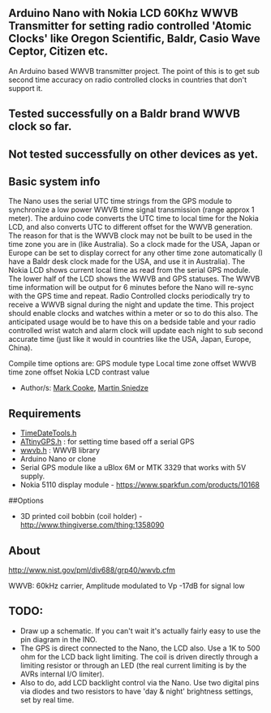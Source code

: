 ## Arduino Nano with Nokia LCD 60Khz WWVB Transmitter for setting radio controlled 'Atomic Clocks' like Oregon Scientific, Baldr, Casio Wave Ceptor, Citizen etc. 
An Arduino based WWVB transmitter project. The point of this is to get sub second time accuracy on radio controlled clocks in countries that don't support it.

## Tested successfully on a Baldr brand WWVB clock so far.

## Not tested successfully on other devices as yet.

## Basic system info
The Nano uses the serial UTC time strings from the GPS module to synchronize a low power WWVB time signal transmission (range approx 1 meter).
The arduino code converts the UTC time to local time for the Nokia LCD, and also converts UTC to different offset for the WWVB generation.
The reason for that is the WWVB clock may not be built to be used in the time zone you are in (like Australia).
So a clock made for the USA, Japan or Europe can be set to display correct for any other time zone automatically (I have a Baldr desk clock made for the USA, and use it in Australia). 
The Nokia LCD shows current local time as read from the serial GPS module. The lower half of the LCD shows the WWVB and GPS statuses.
The WWVB time information will be output for 6 minutes before the Nano will re-sync with the GPS time and repeat. 
Radio Controlled clocks periodically try to receive a WWVB signal during the night and update the time. This project should enable clocks and watches within a meter or so to do this also.
The anticipated usage would be to have this on a bedside table and your radio controlled wrist watch and alarm clock will update each night to sub second accurate time (just like it would in countries like the USA, Japan, Europe, China).

Compile time options are:
GPS module type
Local time zone offset
WWVB time zone offset
Nokia LCD contrast value

* Author/s: [Mark Cooke](https://www.github.com/micooke), [Martin Sniedze](https://www.github.com/mr-sneezy)

## Requirements
* [TimeDateTools.h](https://github.com/micooke/ATtinyGPS/TimeDateTools.h)
* [ATtinyGPS.h](https://github.com/micooke/ATtinyGPS/ATtinyGPS.h) : for setting time based off a serial GPS
* [wwvb.h](https://github.com/micooke/WWVB/wwvb.h) : WWVB library
* Arduino Nano or clone
* Serial GPS module like a uBlox 6M or MTK 3329 that works with 5V supply.
* Nokia 5110 display module  - https://www.sparkfun.com/products/10168

##Options
* 3D printed coil bobbin (coil holder)  - http://www.thingiverse.com/thing:1358090

## About
http://www.nist.gov/pml/div688/grp40/wwvb.cfm

WWVB: 60kHz carrier, Amplitude modulated to Vp -17dB for signal low



## TODO:
* Draw up a schematic. If you can't wait it's actually fairly easy to use the pin diagram in the INO. 
* The GPS is direct connected to the Nano, the LCD also. Use a 1K to 500 ohm for the LCD back light limiting. The coil is driven directly through a limiting resistor or through an LED (the real current limiting is by the AVRs internal I/O limiter).
* Also to do, add LCD backlight control via the Nano. Use two digital pins via diodes and two resistors to have 'day & night' brightness settings, set by real time. 
